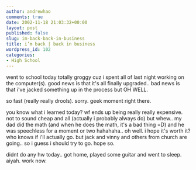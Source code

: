 ```yaml
---
author: andrewhao
comments: true
date: 2002-11-18 21:03:32+00:00
layout: post
published: false
slug: im-back-back-in-business
title: i’m back | back in business
wordpress_id: 102
categories:
- High School
---
```


went to school today totally groggy cuz i spent all of last night working on the computer(s). good news is that it's all finally upgraded.. bad news is that i've jacked something up in the process but OH WELL.

so fast (really really drools). sorry. geek moment right there.

you know what i learned today? wf ends up being really really expensive. not to sound cheap and all (actually i probably always do) but whew.. my dad did the math (and when he does the math, it's a bad thing =D) and he was speechless for a moment or two hahahaha.. oh well. i hope it's worth it? who knows if i'll actually go. but jack and vinny and others from church are going.. so i guess i should try to go. hope so.

didnt do any hw today.. got home, played some guitar and went to sleep. aiyah. work now.
